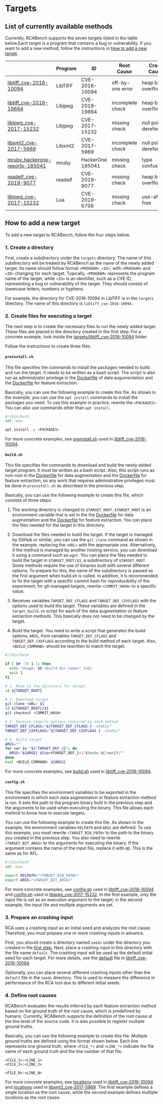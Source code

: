 # Targets

## List of currently available methods

Currently, RCABench supports the seven targets listed in the table below.Each target is a program that contains a bug or vulnerability. If you want to add a new method, follow the instructions in [How to add a new target](#how-to-add-a-new-target).

| | Program | ID | Root Cause | Crash Cause |
| ---- | ---- | ---- | ---- | ---- |
| [libtiff_cve-2016-10094](./libtiff_cve-2016-10094) | LibTIFF | CVE-2016-10094 | off-by-one error | heap buffer overflow |
| [libtiff_cve-2018-19664](./libjpeg_cve-2018-19664/) | Libjpeg | CVE-2018-19664 | incomplete check | heap buffer overflow |
| [libjpeg_cve-2017-15232](./libjpeg_cve-2017-15232/) | Libjpeg | CVE-2017-15232 | missing check | null pointer dereference |
| [libxml2_cve-2017-5969](./libxml2_cve-2017-5969/) | Libxml2 | CVE-2017-5969 | incomplete check | null pointer dereference |
| [mruby_hackerone-reports-185041](./mruby_hackerone-reports-185041/) | mruby | HackerOne 185041 | missing check | type confusion |
| [readelf_cve-2019-9077](./readelf_cve-2019-9077/) | readelf | CVE-2019-9077 | missing check | heap buffer overflow |
| [libjpeg_cve-2017-15232](./lua_CVE-2019-6706/) | Lua | CVE-2019-6706 | missing check | use-after-free |

## How to add a new target

To add a new target to RCABench, follow the four steps below.

### 1. Create a directory

First, create a subdirectory under the `targets` directory. The name of this subdirectory will be treated by RCABench as the name of the newly added target. Its name should follow format `<PROGRAM>_<ID>`, with `<PROGRAM>` and `<ID>` changing for each target. Typically, `<PROGRAM>` represents the program name of the target, while `<ID>` is an identifier, such as a CVE ID, representing a bug or vulnerability of the target. They should consist of lowercase letters, numbers or hyphens.

For example, the directory for CVE-2016-10094 in LibTIFF is in the `targets` directory. The name of this directory is `libtiff_cve-2016-10094`.

### 2. Create files for executing a target

The next step is to create the necessary files to run the newly added target. These files are placed in the directory created in the first step. For a concrete example, look inside the [targets/libtiff_cve-2016-10094](./libtiff_cve-2016-10094/) folder.

Follow the instructions to create three files.

#### `preinstall.sh`

This file specifies the commands to install the packages needed to build and run the target. It needs to be written as a bash script. The script is also run as administrator privilege in the [Dockerfile](../data_augmentation/Dockerfile) of data augumentation and the [Dockerfile](../feature_extraction/Dockerfile) for feature extraction.

Basically, you can use the following example to create this file. As shown in the example, you can use the `apt install` commands to install the packages you need. To use this example in practice, rewrite the `<PACKAGES>`. You can also use commands other than `apt install`.

```bash
#!/bin/bash
set -eux

apt install -y <PACKAGES>
```

For more concrete examples, see [preinstall.sh](./libtiff_cve-2016-10094/preinstall.sh) used in [libtiff_cve-2016-10094](./libtiff_cve-2016-10094).

#### `build.sh`

This file specifies the commands to download and build the newly added target program. It must be written as a bash script. Also, this script runs as non-root in the [Dockerfile](../data_augmentation/Dockerfile) for data augmentation and the [Dockerfile](../feature_extraction/Dockerfile) for feature extraction, so any work that requires administrative privileges must be done in `preinstall.sh` as described in the previous step.

Basically, you can use the following example to create this file, which consists of three steps:

1. The working directory is changed to `$TARGET_ROOT`. `$TARGET_ROOT` is an environment variable that is set in the the [Dockerfile](../data_augmentation/Dockerfile) for data augmentation and the [Dockerfile](../feature_extraction/Dockerfile) for feature extraction. You can place the files needed for the target in this directory.

2. Download the files needed to build the target. If the target is managed by GitHub or similar, you can use the `git clone` command as shown in the example, replacing the `<URL>` with the appropriate one. Alternatively, if the method is managed by another hosting service, you can download it using a command such as `wget`. You can place the files needed to build the target in `$TARGET_ROOT/$1`, a subdirectory of `$TARGET_ROOT`. Some methods require the use of binaries built with several different options. To prepare for this, the name of the subdirectory is passed as the first argument when build.sh is called. In addition, it is recommended to fix the target with a specific commit hash for reproducibility of the experiment; for git-managed targets, rewrite `<COMMIT_HASH>` to a specific value.

3. Receives variables `TARGET_DEF_CFLAGS` and `TARGET_DEF_CXXFLAGS` with the options used to build the target. These variables are defined in the `target_build.sh` script for each of the data augmentation or feature extraction methods. This basically does not need to be changed by the target.

4. Build the target. You need to write a script that generates the build options, `ARGS`, from variables `TARGET_DEF_CFLAGS` and `TARGET_DEF_CXXFLAGS` according to the build method of each target. Also, `<BUILD_COMMAND>` should be rewritten to match the target.

```bash
#!/bin/bash

if [ $# -lt 1 ]; then
  echo "Usage: $0 <build dir name>" 1>&2
  exit 1
fi

# 1. Move to the directory for target
cd ${TARGET_ROOT}

# 2. Download target
git clone <URL> $1
cd ${TARGET_ROOT}/$1
git checkout <COMMIT_HASH>

# 3. Receive compile options required by each method
TARGET_DEF_CFLAGS="${TARGET_DEF_CFLAGS-} -static"
TARGET_DEF_CXXFLAGS="${TARGET_DEF_CXXFLAGS-} -static"

# 4. Build target
ARGS=""
for var in "${!TARGET_DEF_@}"; do
  ARGS="${ARGS} ${var#TARGET_DEF_}=\"$(echo ${!var})\""
done
eval <BUILD_COMMAND> ${ARGS}
```

For more concrete examples, see [build.sh](./libtiff_cve-2016-10094/build.sh) used in [libtiff_cve-2016-10094](./libtiff_cve-2016-10094).

#### `config.sh`

This file specifies the environment variables to be exported in the environment in which each data augmentation or feature extraction method is run. It sets the path to the program binary built in the previous step and the arguments to be used when executing the binary. This file allows each method to know how to execute targets.

You can use the following example to create this file. As shown in the example, the environment variables `RELPATH` and `ARGS` are defined. To use this example, you must rewrite `<TARGET_BIN_PATH>` to the path to the binary you created in the previous step. You also need to rewrite `<TARGET_BIT_ARGS>` to the arguments for executing the binary. If the argument contains the name of the input file, replace it with `@@`. This is the same as for AFL.

```bash
#!/bin/bash
set -eux

export RELPATH="<TARGET_BIN_PATH>"
export ARGS="<TARGET_BIT_ARGS>"
```

For more concrete examples, see [config.sh](./libtiff_cve-2016-10094/config.sh) used in [libtiff_cve-2016-10094](./libtiff_cve-2016-10094) and [config.sh](./libjpeg_cve-2017-15232/config.sh) used in [libjpeg_cve-2017-15232](./libjpeg_cve-2017-15232/). In the first example, only the input file is set as an execution argument to the target; in the second example, the input file and multiple arguments are set.

### 3. Prepare an crashing input

RCA uses a crashing input as an initial seed and analyzes the root cause. Therefore, you must prepare one or more crashing inputs in advance.

First, you should create a directory named `seeds` under the directory you created in the [first step](#1-create-a-directory). Next, place a crashing input in this directory with the file name `default`. The crashing input will be used as the default initial seed for each target. For more details, see the [default](./libtiff_cve-2016-10094/seeds/default) file in [libtiff_cve-2016-10094](./libtiff_cve-2016-10094).

Optionally, you can place several different crashing inputs other than the `default` file in the `seeds` directory. This is used to measure the difference in performance of the RCA tool due to different initial seeds.

### 4. Define root causes

RCABench evaluates the results inferred by each feature extraction method based on the ground truth of the root cause, which is predefined by humans. Currently, RCABench supports the definition of the root cause at the line level of the source code. It is also possible to register multiple ground truths.

Basically, you can use the following example to create this file. Multiple ground truths are defined using the format shown below. Each line represents one ground truth, where `<FILE_*>` and `<LINE_*>` indicate the file name of each ground truth and the line number of that file.

```text
<FILE_1>:<LINE_1>
<FILE_2>:<LINE_2>
...
<FILE_N>:<LINE_N>
```

For more concrete examples, see [locations](./libtiff_cve-2016-10094/root_causes/locations) used in [libtiff_cve-2016-10094](./libtiff_cve-2016-10094) and [locations](./libxml2_cve-2017-5969/root_causes/locations) used in [libxml2_cve-2017-5969](./libxml2_cve-2017-5969/). The first example defines a single location as the root cause, while the second example defines multiple locations as the root cause.
